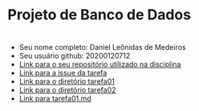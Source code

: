 # Projeto de Banco de Dados <h1>
  
- Seu nome completo: Daniel Leônidas de Medeiros
- Seu usuário github: 20200120712
- [Link para o seu repositório utilizado na disciplina](https://github.com/20200120712/ProjetoABD)
- [Link para a issue da tarefa](https://github.com/20200120712/ProjetoABD/issues/1)
- [Link para o diretório tarefa01](https://github.com/20200120712/ProjetoABD/tree/main/tarefas/t01)
- [Link para o diretório tarefa02](https://github.com/20200120712/ProjetoABD/tree/main/tarefas/t02)
- [Link para tarefa01.md](https://github.com/20200120712/ProjetoABD/blob/main/tarefas/t01/tarefa01.md)
 
